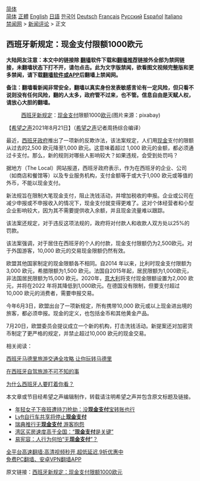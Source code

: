  <!-- 面包屑导航 --> <div class="breadcrumb"><!-- GTranslate: https://gtranslate.io/ -->  <div class="switcher notranslate">  <div class="selected">  <a href="#" onclick="return false;"> 简体</a>  </div>  <div class="option">  <a href="https://www.bannedbook.org" onclick="doGTranslate('zh-CN|zh-CN');jQuery('div.switcher div.selected a').html(jQuery(this).html());return false;" title="简体中文" class="nturl selected"> 简体</a>  <a href="https://www.bannedbook.org/zh-tw/" onclick="doGTranslate('zh-CN|zh-TW');jQuery('div.switcher div.selected a').html(jQuery(this).html());return false;" title="繁體中文" class="nturl"> 正體</a>  <a href="https://www.bannedbook.org/en/" onclick="doGTranslate('zh-CN|en');jQuery('div.switcher div.selected a').html(jQuery(this).html());return false;" title="English" class="nturl"> English</a>  <a href="https://www.bannedbook.org/ja/" onclick="doGTranslate('zh-CN|ja');jQuery('div.switcher div.selected a').html(jQuery(this).html());return false;" title="日本語" class="nturl"> 日語</a>  <a href="https://www.bannedbook.org/ko/" onclick="doGTranslate('zh-CN|ko');jQuery('div.switcher div.selected a').html(jQuery(this).html());return false;" title="한국어" class="nturl"> 한국어</a>  <a href="https://www.bannedbook.org/de/" onclick="doGTranslate('zh-CN|de');jQuery('div.switcher div.selected a').html(jQuery(this).html());return false;" title="Deutsch" class="nturl"> Deutsch</a>  <a href="https://www.bannedbook.org/fr/" onclick="doGTranslate('zh-CN|fr');jQuery('div.switcher div.selected a').html(jQuery(this).html());return false;" title="Français" class="nturl"> Français</a>  <a href="https://www.bannedbook.org/ru/" onclick="doGTranslate('zh-CN|ru');jQuery('div.switcher div.selected a').html(jQuery(this).html());return false;" title="Русский" class="nturl"> Русский</a>  <a href="https://www.bannedbook.org/es/" onclick="doGTranslate('zh-CN|es');jQuery('div.switcher div.selected a').html(jQuery(this).html());return false;" title="Español" class="nturl"> Español</a>  <a href="https://www.bannedbook.org/it/" onclick="doGTranslate('zh-CN|it');jQuery('div.switcher div.selected a').html(jQuery(this).html());return false;" title="Italiano" class="nturl"> Italiano</a>  </div>  </div>      <div class='breadcrumb-sub'><!-- Breadcrumb NavXT 6.3.0 --> <a href="https://www.bannedbook.org/" class="home">禁闻网</a> &gt; <a href="https://www.bannedbook.org/bnews/comments/" class="category">新闻评论</a> &gt; 正文</div></div><h2>西班牙新规定：现金支付限额1000欧元</h2> <p class="notice"><b>大陆网友注意：本文中的链接除 <a href="https://github.com/bannedbook/fanqiang" >翻墙</a>软件下载和<a href="https://github.com/killgcd/justmysocks/blob/master/README.md">翻墙推荐</a>链接外全部为禁网链接，未翻墙状态下打不开，请勿点击。此为文字版禁闻，欲看图文视频完整版和更多禁闻，请下载<a href="https://github.com/bannedbook/fanqiang">翻墙软件或APP</a>后翻墙上禁闻网。</p><p>备注：翻墙看新闻非常安全，翻墙以真实身份发表敏感言论有一定风险，但只看不说则没有任何风险，翻的人太多，政府管不过来，也不管。信息自由是天赋人权，请放心大胆的翻墙。</b></p>  <div class="entry"> <figure> <p><figcaption><a href="https://www.bannedbook.org/bnews/tag/%e8%a5%bf%e7%8f%ad%e7%89%99/" class="st_tag internal_tag" rel="tag" title="标签 西班牙 下的日志">西班牙</a><a href="https://www.bannedbook.org/bnews/tag/%E6%96%B0%E8%A7%84%E5%AE%9A/" class="st_tag internal_tag" rel="tag" title="标签 新规定 下的日志">新规定</a>：<a href="https://www.bannedbook.org/bnews/tag/%E7%8E%B0%E9%87%91%E6%94%AF%E4%BB%98/" class="st_tag internal_tag" rel="tag" title="标签 现金支付 下的日志">现金支付</a>限额1000<a href="https://www.bannedbook.org/bnews/tag/%e6%ac%a7%e5%85%83/" class="st_tag internal_tag" rel="tag" title="标签 欧元 下的日志">欧元</a>(图片来源：pixabay)</figcaption></figure> <p>【<span class='wp_keywordlink_affiliate'><a href="https://www.soundofhope.org" title="希望之声" target="_blank">希望之声</a></span>2021年8月21日】（<a href="https://www.bannedbook.org/bnews/tag/%e5%b8%8c%e6%9c%9b%e4%b9%8b%e5%a3%b0/" class="st_tag internal_tag" rel="tag" title="标签 希望之声 下的日志">希望之声</a>记者周扬综合编译）</p> <p align="left">最近，<a href="https://www.bannedbook.org/bnews/tag/%E8%A5%BF%E7%8F%AD%E7%89%99%E6%94%BF%E5%BA%9C/" class="st_tag internal_tag" rel="tag" title="标签 西班牙政府 下的日志">西班牙政府</a>推出了一项新的反欺诈法，该法案规定，人们用<a href="https://www.bannedbook.org/bnews/tag/%E7%8E%B0%E9%87%91/" class="st_tag internal_tag" rel="tag" title="标签 现金 下的日志">现金</a>支付的限额从过去的2,500 欧元降至1,000 欧元。这意味着超过 1,000 欧元的金额，都必须通过卡支付。那么，新的规则对哪些人影响较大？如果违规，会受到处罚吗？</p> <p>据地方（The Local）网站报道，西班牙政府表示，作为在西班牙的企业、公司（如商店和餐馆等）以及专业服务机构，支付金额等于或大于1,000 欧元或等值的外币，不能以现金支付。</p> <p>新法规旨在限制大笔现金支付，阻止洗钱活动，并增加税收的申报。企业或公司在减少申报或不申报收入的情况下，现金支付就变得更难了。这对个体经营者和小型企业影响较大，因为其不需要提供收入余额，并且现金流量难以跟踪。</p>  <p>该法案还规定，对于违反这项法规的，政府将对付款人和收款人双方处以25%的罚款。</p> <p>该法案强调，对于居住在西班牙的个人的付款，现金支付限额仍为2,500欧元。对于外国游客，10,000 欧元的交易现金限额仍然有效。</p> <p>欧盟其他国家制定的现金限额各不相同。自2014 年以来，比利时现金支付限额为3,000 欧元，希腊限额为1,500 欧元。法国自2015年起，居民限额为1,000欧元，非法国居民限额为15,000 欧元。2020年，<a href="https://www.bannedbook.org/bnews/tag/%e6%84%8f%e5%a4%a7%e5%88%a9/" class="st_tag internal_tag" rel="tag" title="标签 意大利 下的日志">意大利</a>将支付现金限额设置为2,000 欧元，并将在2022 年将其降低到1,000欧元。在德国没有限制，但要支付超过10,000 欧元的消费者，需要申报交易。</p> <p>今年6月3日，欧盟出台了一项新规定，所有携带10,000 欧元或以上现金进出境的旅客，都必须申报。现金的定义，也包括金币和其他黄金产品。</p>  <p>7月20日，欧盟委员会提议成立一个新的机构，打击洗钱活动。新提案还对加密货币制定了更严格的规定，并禁止超过10,000 欧元的现金交易。</p> <p>相关阅读：</p> <p><a href="https://www.soundofhope.org/post/515702">西班牙马德里旅游交通全攻略 让你玩转马德里</a></p> <p><a href="https://www.soundofhope.org/post/504164">在西班牙自驾旅游不可不知的事</a></p>  <p><a href="https://www.soundofhope.org/post/529052">为什么西班牙人要盯着你看？</a></p> <p>本文章或节目经希望之声编辑制作，转载请注明希望之声并包含原文标题及链接。 </p> <ul class='op-related-articles' title='相关阅读'> <li><a href='https://www.bannedbook.org/bnews/baitai/20200506/1323757.html' target='_blank'>年轻女子下夜班遭持刀抢劫：没<b>现金支付</b>宝转账也行</a></li> <li><a href='https://www.bannedbook.org/bnews/worldnews/usa/20191212/1239707.html' target='_blank'>Lyft自行车共享将停止<b>现金支付</b></a></li> <li><a href='https://www.bannedbook.org/bnews/worldnews/20180603/952133.html' target='_blank'>瑞典推行无<b>现金支付</b> 游客抱怨</a></li> <li><a href='https://www.bannedbook.org/bnews/worldnews/usa/20180419/930297.html' target='_blank'>湾区买房速度高于全国：“<b>现金支付</b>是关键”</a></li> <li><a href='https://www.bannedbook.org/bnews/finance/20170817/808126.html' target='_blank'>易宪容：人行为何怕“无<b>现金支付</b>”？</a></li> </ul> <p class="texttj"> <a href="https://github.com/bannedbook/fanqiang/wiki/V2ray%E6%9C%BA%E5%9C%BA" target="_blank">全平台高速翻墙:高清视频秒开,超低延迟,9折优惠中</a><br/> <a href="https://github.com/bannedbook/fanqiang/wiki/%E7%A6%81%E9%97%BB%E7%BD%91%E5%AE%89%E5%8D%93%E7%BF%BB%E5%A2%99%E6%96%B0%E9%97%BBAPP" target="_blank">免费PC翻墙、安卓VPN翻墙APP</a></p><p>原文链接：<a class="src_link"  href="https://www.soundofhope.org/post/537614" target="_blank">西班牙新规定：现金支付限额1000欧元</a></p> <a name='sharetosocial'></a>  <div style="margin-bottom:5px;padding-bottom:5px;clear:both"> <div id="archive-pix-1" class="banner-ads"> <!-- AuctionX Display platform tag START --> <div id="26318x728x90x621x_ADSLOT2" clicktrack="%%CLICK_URL_ESC%%"></div> <!-- AuctionX Display platform tag END --> </div> <div id="archive-pix-2" class="banner-ads"> <!-- AuctionX Display platform tag START --> <div id="26315x300x250x621x_ADSLOT2" clicktrack="%%CLICK_URL_ESC%%"></div> <!-- AuctionX Display platform tag END --> </div> </div>  <div id="archive-pix-1" class="banner-ads"> <!-- AuctionX Display platform tag START --> <div id="26318x728x90x621x_ADSLOT3" clicktrack="%%CLICK_URL_ESC%%"></div> <!-- AuctionX Display platform tag END --> </div> </div><!--END ENTRY--> 